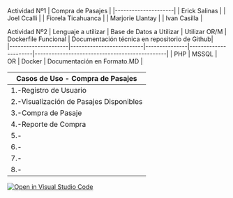 Actividad Nº1
| Compra de Pasajes   | 
|---------------------|
| Erick Salinas       | 
| Joel Ccalli         | 
| Fiorela Ticahuanca  | 
| Marjorie Llantay    | 
| Ivan Casilla        | 

Actividad Nº2
| Lenguaje a utilizar | Base de Datos a Utilizar | Utilizar OR/M | Dockerfile Funcional | Documentación técnica en repositorio de Github|  
|---------------------|--------------------------|---------------|----------------------|-----------------------------------------------|
| PHP                 | MSSQL                    | OR            | Docker               |              Documentación en Formato.MD      |

| Casos de Uso - Compra de Pasajes               | 
|------------------------------------------------|
| 1.-Registro de Usuario                         | 
| 2.-Visualización de Pasajes Disponibles        | 
| 3.-Compra de Pasaje                            | 
| 4.-Reporte de Compra                           | 
| 5.-                        | 
| 6.-     | 
| 7.-                           | 
| 8.-                         | 










[![Open in Visual Studio Code](https://classroom.github.com/assets/open-in-vscode-718a45dd9cf7e7f842a935f5ebbe5719a5e09af4491e668f4dbf3b35d5cca122.svg)](https://classroom.github.com/online_ide?assignment_repo_id=11601045&assignment_repo_type=AssignmentRepo)

